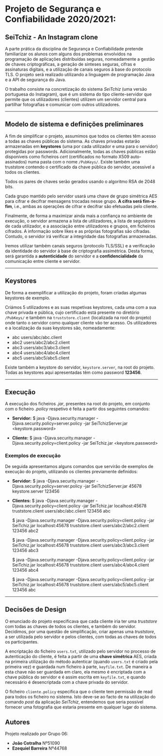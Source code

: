 # Projeto de Segurança e Confiabilidade 2020/2021:
## SeiTchiz - An Instagram clone

A parte prática da disciplina de Segurança e Confiabilidade pretende familiarizar os alunos com alguns dos  problemas  envolvidos  na  programação  de  aplicações  distribuídas  seguras,  nomeadamente  a gestão  de  chaves  criptográficas,  a  geração  de  sínteses  seguras,  cifras  e  assinaturas  digitais,  e  a utilização de canais seguros à base do protocolo TLS. O projeto será realizado utilizando a linguagem de programação Java e a API de segurança do Java.

O trabalho consiste na concretização do sistema *SeiTchiz* (uma versão portuguesa do Instagram), que é um sistema do tipo cliente-servidor que permite que os utilizadores (clientes) utilizem um servidor central para partilhar fotografias e comunicar com outros utilizadores.

---

## Modelo de sistema e definições preliminares

A fim de simplificar o projeto, assumimos que todos os clientes têm  acesso a todas as chaves públicas do sistema. As chaves privadas  estarão armazenadas em **keystores** (uma por cada utilizador e uma para o servidor) protegidas por passwords. Adicionalmente, todas as   chaves  públicas estão disponíveis como ficheiros *cert* (certificados  no formato X509 auto-assinados) numa pasta com o nome `/PubKeys/`. Existe também uma truststore contendo o certificado da chave pública do servidor, acessível a todos os clientes.

Todos os pares de chaves serão gerados usando o algoritmo RSA de 2048 bits.

Cada grupo mantido pelo servidor usará  uma chave  de grupo simétrica AES para cifrar e decifrar mensagens trocadas nesse grupo. **A cifra será fim-a-fim**, i.e., ambas as operações de cifrar e decifrar são efetuadas pelo cliente.

Finalmente, de forma a maximizar ainda mais a confiança no ambiente de execução, o servidor armazena a lista de  utilizadores, a lista de seguidores de cada utilizador, e a  associação entre utilizadores e grupos, em ficheiros cifrados. A informação sobre likes e as próprias fotografias são cifradas. Contudo, o  servidor irá verificar a integridade das fotografias armazenadas.

Iremos utilizar também canais seguros (protocolo TLS/SSL) e a verificação da identidade do servidor à base de criptografia assimétrica. Desta forma, será garantida a **autenticidade** do servidor e a **confidencialidade** da comunicação entre cliente e servidor.

---

## Keystores

De forma a exemplificar a utilização do projeto, foram criadas algumas keystores de exemplo.

Criámos 5 utilizadores e as suas respetivas keystores, cada uma com a sua chave privada e pública, cujo certificado está presente no diretório `/PubKeys/` e também na `truststore.client` (localizada na root do projeto) onde tanto o servidor como qualquer cliente vão ter acesso. Os utilizadores e a localização da suas keystores são, nomeadamente:
- abc users/abc/abc.client
- abc2 users/abc2/abc2.client
- abc3 users/abc3/abc3.client
- abc4 users/abc4/abc4.client
- abc5 users/abc5/abc5.client

Existe também a keystore do servidor, `keystore.server`, na root do projeto. Todas as keystores aqui apresentadas têm como password **123456**.

---

## Execução

A execução dos ficheiros *.jar*, presentes na root do projeto, em conjunto com o ficheiro *.policy* respetivo é feita a partir dos seguintes comandos:

- **Servidor:**
  $ java -Djava.security.manager -Djava.security.policy=server.policy -jar SeiTchizServer.jar <porto><keystore><keystore.password>

- **Cliente:**
  $ java -Djava.security.manager -Djava.security.policy=client.policy -jar SeiTchiz.jar <serverAddress> <truststore> <keystore> <keystore.password> <ClientID>

### Exemplos de execução

De seguida apresentamos alguns comandos que servirão de exemplos de execução do projeto, utilizando os clientes previamente definidos:

- **Servidor:** $ java -Djava.security.manager -Djava.security.policy=server.policy -jar SeiTchizServer.jar 45678 keystore.server 123456

- **Clientes:** $ java -Djava.security.manager -Djava.security.policy=client.policy -jar SeiTchiz.jar localhost:45678 truststore.client users/abc/abc.client 123456 abc

  $ java -Djava.security.manager -Djava.security.policy=client.policy -jar SeiTchiz.jar localhost:45678 truststore.client users/abc2/abc2.client 123456 abc2

  $ java -Djava.security.manager -Djava.security.policy=client.policy -jar SeiTchiz.jar localhost:45678 truststore.client users/abc3/abc3.client 123456 abc3

  $ java -Djava.security.manager -Djava.security.policy=client.policy -jar SeiTchiz.jar localhost:45678 truststore.client users/abc4/abc4.client 123456 abc4

  $ java -Djava.security.manager -Djava.security.policy=client.policy -jar SeiTchiz.jar localhost:45678 truststore.client users/abc5/abc5.client 123456 abc

---

## Decisões de Design

O enunciado do projeto especificava  que  cada  cliente  iria  ter uma *truststore* com todas as chaves de todos  os  clientes,  e  também do servidor. Decidimos, por uma questão de simplificação, criar apenas uma *truststore*, a ser utilizada  pelo servidor e pelos  clientes, com todas as chaves de  todos  os participantes.

A encriptação do ficheiro `users.txt`, utilizado pelo servidor no processo de autenticação do cliente, é feita a partir de uma **chave simétrica** AES, criada na primeira  utilização  do  método autenticar (quando `users.txt` é criado pela primeira  vez) e guardada num ficheiro à parte, `keyfile.txt`. De  maneira a esta chave não ser guardada em claro, ela mesmo é encriptada com a chave pública do servidor e é assim escrita em `keyfile.txt`, e quando necessário é desencriptada com a chave privada do servidor.

O ficheiro `cliente.policy`  especifica  que  o cliente  tem  permissão de read para  todos  os  ficheiro  no  sistema.  Isto deve-se ao facto de na utilização do comando *post* da  aplicação *SeiTchiz*,  entendemos  que  seria  possível  fornecer uma fotografia que estaria presente em qualquer lugar do sistema.

## Autores

Projeto realizado por Grupo 06:

- **João Cotralha** Nº51090
- **Ezequiel Barreira** Nº44768
